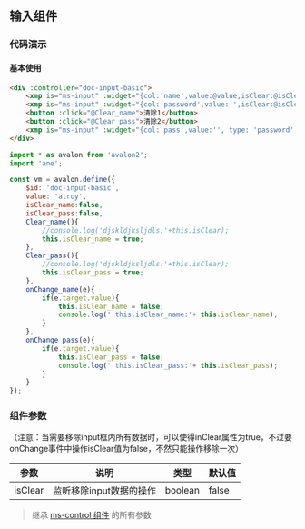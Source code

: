 ## 输入组件

### 代码演示

#### 基本使用

``` html
<div :controller="doc-input-basic">
    <xmp is="ms-input" :widget="{col:'name',value:@value,isClear:@isClear_name,$rules:{required:true,message:'请输入名字'},onChange:@onChange_name}"></xmp>
    <xmp is="ms-input" :widget="{col:'password',value:'',isClear:@isClear_pass, placeholder:'请输入密码', $rules:{required:true},onChange:@onChange_pass}"></xmp>
    <button :click="@Clear_name">清除1</button>
    <button :click="@Clear_pass">清除2</button>
    <xmp is="ms-input" :widget="{col:'pass',value:'', type: 'password', placeholder:'请输入密码', $rules:{required:true}}"></xmp>
</div>
```

``` js
import * as avalon from 'avalon2';
import 'ane';

const vm = avalon.define({
    $id: 'doc-input-basic',
    value: 'atroy',
    isClear_name:false,
    isClear_pass:false,
    Clear_name(){
        //console.log('djskldjksljdls:'+this.isClear);
        this.isClear_name = true;
    },
    Clear_pass(){
        //console.log('djskldjksljdls:'+this.isClear);
        this.isClear_pass = true;
    },
    onChange_name(e){
        if(e.target.value){
            this.isClear_name = false;
            console.log(' this.isClear_name:'+ this.isClear_name);
        }
    },
    onChange_pass(e){
        if(e.target.value){
            this.isClear_pass = false;
            console.log(' this.isClear_pass:'+ this.isClear_pass);
        }
    }
});
```
### 组件参数
（注意：当需要移除input框内所有数据时，可以使得inClear属性为true，不过要onChange事件中操作isClear值为false，不然只能操作移除一次）

| 参数 | 说明 | 类型 | 默认值 |
|-----|-----|-----|-----|
| isClear | 监听移除input数据的操作 | boolean | false |



> 继承 [ms-control 组件](#!/form-control) 的所有参数
